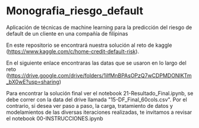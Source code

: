 # Monografia_riesgo_default
Aplicación de técnicas de machine learning para la predicción del riesgo de default de un cliente en una compañía de filipinas

En este repositorio se encontrará nuestra solución al reto de kaggle (https://www.kaggle.com/c/home-credit-default-risk).

En el siguiente enlace encontraras las datas que se usaron en lo largo del reto (https://drive.google.com/drive/folders/1ilfMnBPAsOPzQ7wCDPMDONIKTm_bX0wE?usp=sharing)

Para encontrar la solución final ver el notebook 21-Resultado_Final.ipynb, se debe correr con la data del drive llamada "15-DF_Final_60cols.csv".
Por el contrario, si desea ver paso a paso, la carga, tratamiento de datos y modelamientos de las diversas iteraciones realizadas, te invitamos a revisar el notebook 00-INSTRUCCIONES.ipynb

